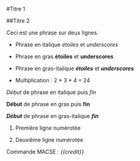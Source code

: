 #Titre 1

##Titre 2

Ceci est une phrase
sur deux lignes.

* Phrase en italique *étoiles* et _underscores_

* Phrase en gras **étoiles** et __underscores__

* Phrase en gras-italique ***étoiles*** et ___underscores___

* Multiplication : 2 * 3 * 4 = 24

*Début* de phrase en italique puis *fin*

**Début** de phrase en gras puis **fin**

***Début*** de phrase en gras-italique ***fin***

1. Première ligne numérotée

2. Deuxième ligne numérotée

Commande MACSE : *{{credit}}*
